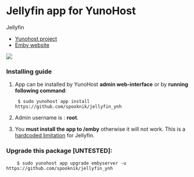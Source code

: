 # Jellyfin app for YunoHost
Jellyfin

- [Yunohost project](https://yunohost.org)
- [Emby website](https://jellyfin.github.io/)

![](https://raw.githubusercontent.com/jellyfin/jellyfin-ux/master/branding/SVG/banner-logo-solid.svg?sanitize=true)



### Installing guide

 1. App can be installed by YunoHost **admin web-interface** or by **running following command**:

         $ sudo yunohost app install https://github.com/spooknik/jellyfin_ynh
 1. Admin username is : **root**.
 
 2. You **must install the app to /emby** otherwise it will not work. This is a [hardcoded limitation](https://github.com/jellyfin/jellyfin/issues/337) for Jellyfin.

 
### Upgrade this package [UNTESTED]:

        $ sudo yunohost app upgrade embyserver -u https://github.com/spooknik/jellyfin_ynh

